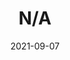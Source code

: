 ---
title: "N/A"
collection: publications
permalink: /publication/2020-n-a
date: 2021-09-07
venue: 'AES - New York'
paperurl: ''
citation: ''
---